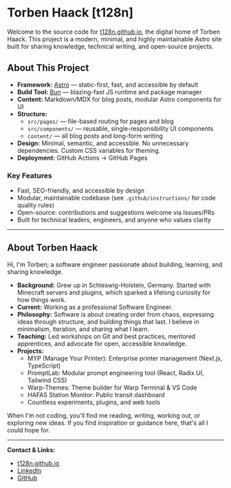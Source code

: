 # Torben Haack [t128n]

Welcome to the source code for [t128n.github.io](https://t128n.github.io), the digital home of Torben Haack. This project is a modern, minimal, and highly maintainable Astro site built for sharing knowledge, technical writing, and open-source projects.

## About This Project

- **Framework:** [Astro](https://astro.build) — static-first, fast, and accessible by default
- **Build Tool:** [Bun](https://bun.sh) — blazing-fast JS runtime and package manager
- **Content:** Markdown/MDX for blog posts, modular Astro components for UI
- **Structure:**
  - `src/pages/` — file-based routing for pages and blog
  - `src/components/` — reusable, single-responsibility UI components
  - `content/` — all blog posts and long-form writing
- **Design:** Minimal, semantic, and accessible. No unnecessary dependencies. Custom CSS variables for theming.
- **Deployment:** GitHub Actions → GitHub Pages

### Key Features

- Fast, SEO-friendly, and accessible by design
- Modular, maintainable codebase (see `.github/instructions/` for code quality rules)
- Open-source: contributions and suggestions welcome via Issues/PRs
- Built for technical leaders, engineers, and anyone who values clarity

---

## About Torben Haack

Hi, I'm Torben; a software engineer passionate about building, learning, and sharing knowledge.

- **Background:** Grew up in Schleswig-Holstein, Germany. Started with Minecraft servers and plugins, which sparked a lifelong curiosity for how things work.
- **Current:** Working as a professional Software Engineer.
- **Philosophy:** Software is about creating order from chaos, expressing ideas through structure, and building things that last. I believe in minimalism, iteration, and sharing what I learn.
- **Teaching:** Led workshops on Git and best practices, mentored apprentices, and advocate for open, accessible knowledge.
- **Projects:**
  - MYP (Manage Your Printer): Enterprise printer management (Next.js, TypeScript)
  - PromptLab: Modular prompt engineering tool (React, Radix UI, Tailwind CSS)
  - Warp-Themes: Theme builder for Warp Terminal & VS Code
  - HAFAS Station Monitor: Public transit dashboard
  - Countless experiments, plugins, and web tools

When I'm not coding, you'll find me reading, writing, working out, or exploring new ideas. If you find inspiration or guidance here, that's all I could hope for.

---

**Contact & Links:**

- [t128n.github.io](https://t128n.github.io)
- [LinkedIn](https://www.linkedin.com/in/torben-haack/)
- [GitHub](https://github.com/t128n)
